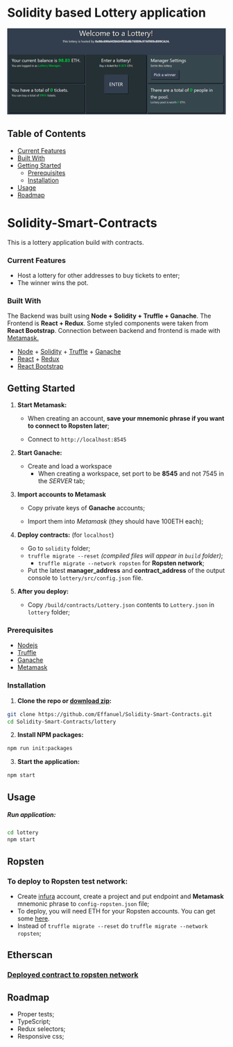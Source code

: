 # Solidity based Lottery application

<p align="center"> 
  <img src='https://github.com/Effanuel/Solidity-Smart-Contracts/blob/master/assets/Interface_manager.png'>
</p>

## Table of Contents

- [Current Features](#current-features)
- [Built With](#built-with)
- [Getting Started](#getting-started)
  - [Prerequisites](#prerequisites)
  - [Installation](#installation)
- [Usage](#usage)
- [Roadmap](#roadmap)

# Solidity-Smart-Contracts

This is a lottery application build with contracts.

### Current Features

- Host a lottery for other addresses to buy tickets to enter;
- The winner wins the pot.

### Built With

The Backend was built using **Node + Solidity + Truffle + Ganache**. The Frontend is **React + Redux**. Some styled components were taken from **React Bootstrap**. Connection between backend and frontend is made with [Metamask.](https://metamask.io/)

- [Node](https://nodejs.org/en/) + [Solidity](https://github.com/ethereum/solidity) + [Truffle](https://github.com/trufflesuite/truffle) + [Ganache](https://www.trufflesuite.com/ganache)
- [React](https://reactjs.org/) + [Redux](https://redux.js.org/)
- [React Bootstrap](https://react-bootstrap.github.io/)

<!-- GETTING STARTED -->

## Getting Started

1. **Start Metamask:**
   
   * When creating an account, **save your mnemonic phrase if you want to connect to Ropsten later**;
   
   * Connect to `http://localhost:8545`
   
2. **Start Ganache:**

   * Create and load a workspace
     * When creating a workspace, set port to be **8545** and not 7545 in the *SERVER* tab;

3. **Import accounts to Metamask**

   * Copy private keys of **Ganache** accounts;

   * Import them into *Metamask* (they should have 100ETH each);

4. **Deploy contracts:** (for `localhost`)

   * Go to `solidity` folder;
   * `truffle migrate --reset` *(compiled files will appear in `build` folder)*;
     * `truffle migrate --network ropsten` for **Ropsten network**;
   * Put the latest **manager_address** and **contract_address** of the output console to `lottery/src/config.json` file.

5. **After you deploy:**

   * Copy `/build/contracts/Lottery.json` contents to `Lottery.json` in `lottery` folder;
   
### Prerequisites

- [Nodejs](https://nodejs.org/en/download/)
- [Truffle](https://github.com/trufflesuite/truffle)
- [Ganache](https://www.trufflesuite.com/ganache)
- [Metamask](https://metamask.io/)

### Installation

1. **Clone the repo or [download zip](https://github.com/Effanuel/Solidity-Smart-Contracts/archive/v1.5.zip):**

```sh
git clone https://github.com/Effanuel/Solidity-Smart-Contracts.git
cd Solidity-Smart-Contracts/lottery
```

2. **Install NPM packages:**

```sh
npm run init:packages
```

3. **Start the application:**

```sh
npm start
```

<!-- USAGE EXAMPLES -->

## Usage

##### Run application:

```sh
cd lottery
npm start
```

## Ropsten
### To deploy to Ropsten test network:
  * Create [infura](https://infura.io/) account, create a project and put endpoint and **Metamask** mnemonic phrase to `config-ropsten.json` file;
  * To deploy, you will need ETH for your Ropsten accounts. You can get some [here](https://faucet.ropsten.be/).
  * Instead of `truffle migrate --reset` do `truffle migrate --network ropsten`;

## Etherscan
### [Deployed contract to ropsten network](https://ropsten.etherscan.io/address/0xF9189f6549061a5C082dbf061c1449729c810730)

## Roadmap

- Proper tests;
- TypeScript;
- Redux selectors;
- Responsive css;
